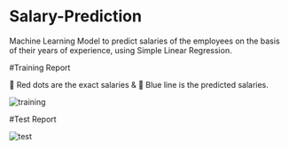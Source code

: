 # Salary-Prediction
Machine Learning Model to predict salaries of the employees on the basis of their years of experience, using Simple Linear Regression. 

#Training Report

🔴 Red dots are the exact salaries & 🔵 Blue line is the predicted salaries.

![training](https://user-images.githubusercontent.com/86152376/151650435-fee2b8df-6aa3-4ae8-be65-c06fe1eb6bdf.jpg)

#Test Report

![test](https://user-images.githubusercontent.com/86152376/151650487-faea57ea-cfc4-4f90-af4e-55e078e04c54.jpg)
